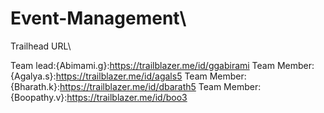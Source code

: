 # Event-Management\

Trailhead URL\

Team lead:{Abimami.g}:https://trailblazer.me/id/ggabirami
Team Member:{Agalya.s}:https://trailblazer.me/id/agals5
Team Member:{Bharath.k}:https://trailblazer.me/id/dbarath5
Team Member:{Boopathy.v}:https://trailblazer.me/id/boo3

